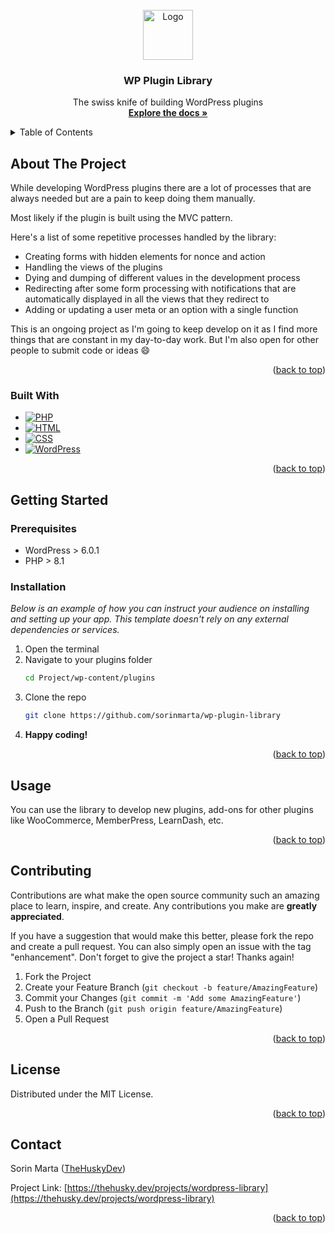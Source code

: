 <div id="top"></div>



<!-- PROJECT LOGO -->
<br />
<div align="center">
  <a href="https://thehusky.dev">
    <img src="https://thehusky.dev/wp-content/uploads/2022/07/logo.png" alt="Logo" width="80" height="80">
  </a>

<h3 align="center">WP Plugin Library</h3>

  <p align="center">
    The swiss knife of building WordPress plugins
    <br />
    <a href="https://docs.thehusky.dev/wordpress-library"><strong>Explore the docs »</strong></a>
  </p>
</div>



<!-- TABLE OF CONTENTS -->
<details>
  <summary>Table of Contents</summary>
  <ol>
    <li>
      <a href="#about-the-project">About The Project</a>
      <ul>
        <li><a href="#built-with">Built With</a></li>
      </ul>
    </li>
    <li>
      <a href="#getting-started">Getting Started</a>
      <ul>
        <li><a href="#prerequisites">Prerequisites</a></li>
        <li><a href="#installation">Installation</a></li>
      </ul>
    </li>
    <li><a href="#usage">Usage</a></li>
    <li><a href="#contributing">Contributing</a></li>
    <li><a href="#license">License</a></li>
    <li><a href="#contact">Contact</a></li>
  </ol>
</details>



<!-- ABOUT THE PROJECT -->
## About The Project

While developing WordPress plugins there are a lot of processes that are always needed but are a pain to keep doing them manually.

Most likely if the plugin is built using the MVC pattern.

Here's a list of some repetitive processes handled by the library:
* Creating forms with hidden elements for nonce and action
* Handling the views of the plugins
* Dying and dumping of different values in the development process
* Redirecting after some form processing with notifications that are automatically displayed in all the views that they redirect to
* Adding or updating a user meta or an option with a single function

This is an ongoing project as I'm going to keep develop on it as I find more things that are constant in my day-to-day work. But I'm also open for other people to submit code or ideas :smile:

<p align="right">(<a href="#top">back to top</a>)</p>



### Built With

* [![PHP][PHP]][PHP-url]
* [![HTML][HTML]][HTML-url]
* [![CSS][CSS]][CSS-url]
* [![WordPress][WordPress]][WordPress-url]

<p align="right">(<a href="#top">back to top</a>)</p>



<!-- GETTING STARTED -->
## Getting Started

### Prerequisites

* WordPress > 6.0.1
* PHP > 8.1

### Installation

_Below is an example of how you can instruct your audience on installing and setting up your app. This template doesn't rely on any external dependencies or services._

1. Open the terminal
2. Navigate to your plugins folder
    ```sh
   cd Project/wp-content/plugins
3. Clone the repo
   ```sh
   git clone https://github.com/sorinmarta/wp-plugin-library

4. **Happy coding!**

<p align="right">(<a href="#top">back to top</a>)</p>



<!-- USAGE EXAMPLES -->
## Usage

You can use the library to develop new plugins, add-ons for other plugins like WooCommerce, MemberPress, LearnDash, etc.

<p align="right">(<a href="#top">back to top</a>)</p>

<!-- CONTRIBUTING -->
## Contributing

Contributions are what make the open source community such an amazing place to learn, inspire, and create. Any contributions you make are **greatly appreciated**.

If you have a suggestion that would make this better, please fork the repo and create a pull request. You can also simply open an issue with the tag "enhancement".
Don't forget to give the project a star! Thanks again!

1. Fork the Project
2. Create your Feature Branch (`git checkout -b feature/AmazingFeature`)
3. Commit your Changes (`git commit -m 'Add some AmazingFeature'`)
4. Push to the Branch (`git push origin feature/AmazingFeature`)
5. Open a Pull Request

<p align="right">(<a href="#top">back to top</a>)</p>



<!-- LICENSE -->
## License

Distributed under the MIT License.

<p align="right">(<a href="#top">back to top</a>)</p>



<!-- CONTACT -->
## Contact

Sorin Marta ([TheHuskyDev](https://thehusky.dev))

Project Link: [https://thehusky.dev/projects/wordpress-library](https://thehusky.dev/projects/wordpress-library)

<p align="right">(<a href="#top">back to top</a>)</p>



<!-- MARKDOWN LINKS & IMAGES -->
<!-- https://www.markdownguide.org/basic-syntax/#reference-style-links -->
[PHP]: https://img.shields.io/badge/php-000000?style=for-the-badge&logo=php&logoColor=white
[PHP-url]: https://www.php.net/
[HTML]: https://img.shields.io/badge/html-000000?style=for-the-badge&logo=html5&logoColor=61DAFB
[HTML-url]: https://developer.mozilla.org/en-US/docs/Learn/Getting_started_with_the_web/HTML_basics
[CSS]: https://img.shields.io/badge/css-000000?style=for-the-badge&logo=css3&logoColor=4FC08D
[CSS-url]: https://developer.mozilla.org/en-US/docs/Web/CSS
[WordPress]: https://img.shields.io/badge/WordPress-000000?style=for-the-badge&logo=wordpress&logoColor=white
[WordPress-url]: https://wordpress.org